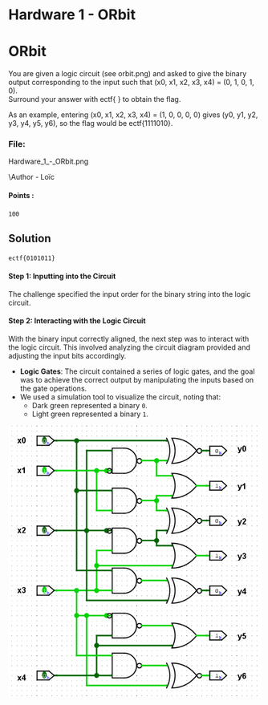 # Hardware 1 - ORbit

# ORbit
You are given a logic circuit (see orbit.png) and asked to give the binary output corresponding to the input such that (x0, x1, x2, x3, x4) = (0, 1, 0, 1, 0).  
Surround your answer with ectf{ } to obtain the flag.

As an example, entering (x0, x1, x2, x3, x4) = (1, 0, 0, 0, 0) gives (y0, y1, y2, y3, y4, y5, y6), so the flag would be ectf{1111010}.

### File:
Hardware_1_-_ORbit.png

\Author - Loïc

#### Points :
`100`

## Solution

`ectf{0101011}`

#### Step 1: Inputting into the Circuit

The challenge specified the input order for the binary string into the logic circuit.

#### Step 2: Interacting with the Logic Circuit

With the binary input correctly aligned, the next step was to interact with the logic circuit. This involved analyzing the circuit diagram provided and adjusting the input bits accordingly.

- **Logic Gates**: The circuit contained a series of logic gates, and the goal was to achieve the correct output by manipulating the inputs based on the gate operations.
- We used a simulation tool to visualize the circuit, noting that:
  - Dark green represented a binary `0`.
  - Light green represented a binary `1`.  

![ORbit Solution](Hardware_1_-_ORbit_Solution.png)